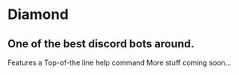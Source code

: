# Diamond
## One of the best discord bots around.
Features a Top-of-the line help command
More stuff coming soon...
